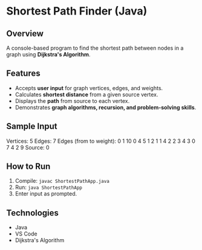 # Shortest Path Finder (Java)

## Overview
A console-based program to find the shortest path between nodes in a graph using **Dijkstra's Algorithm**.

## Features
- Accepts **user input** for graph vertices, edges, and weights.
- Calculates **shortest distance** from a given source vertex.
- Displays the **path** from source to each vertex.
- Demonstrates **graph algorithms, recursion, and problem-solving skills**.

## Sample Input
Vertices: 5
Edges: 7
Edges (from to weight):
0 1 10
0 4 5
1 2 1
1 4 2
2 3 4
3 0 7
4 2 9
Source: 0


## How to Run
1. Compile: `javac ShortestPathApp.java`  
2. Run: `java ShortestPathApp`  
3. Enter input as prompted.

## Technologies
- Java
- VS Code
- Dijkstra's Algorithm
